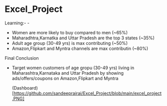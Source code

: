 # Excel_Project
Learning:- -
- Women are more likely to buy compared to men (~65%)
- Maharadhtra,Karnatka and Uttar Pradesh are the top 3 states (~35%)
- Adult age group (30-49 yrs) is max contributing (~50%)
- Amazon,Flipkart and Myntra channels are max contributin (~80%)

Final Conclusion
- Target  women customers of age gropu (30-49 yrs) living in
  Maharashtra,Karnataka and Uttar Pradesh by showing ads/offers/coupons on Amazon,Flipkart and Myntra

  (Dashboard)[https://github.com/sandeeprairai/Excel_Project/blob/main/excel_project.PNG]

  

